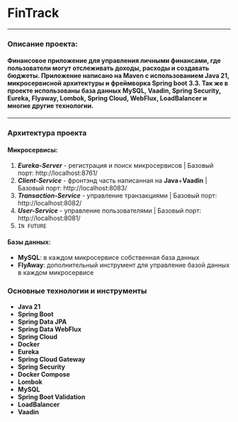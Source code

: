 # FinTrack

___

### Описание проекта:

#### Финансовое приложение для управления личными финансами, где пользователи могут отслеживать доходы, расходы и создавать бюджеты. Приложение написано на Maven с использованием Java 21, микросервисной архитектуры и фреймворка Spring boot 3.3. Так же в проекте использованы база данных MySQL, Vaadin, Spring Security, Eureka, Flyaway, Lombok, Spring Cloud, WebFlux, LoadBalancer и многие другие технологии.

___

### Архитектура проекта

#### Микросервисы:

1. **_Eureka-Server_** - регистрация и поиск микросервисов | Базовый порт:   http://localhost:8761/
2. **_Client-Service_** - фронтэнд часть написанная на **Java**+**Vaadin** | Базовый порт: http://localhost:8083/
3. **_Transaction-Service_** - управление транзакциями | Базовый порт: http://localhost:8082/
4. **_User-Service_** - управление пользователями | Базовый порт: http://localhost:8081/
5. `IN FUTURE`

#### Базы данных:

- **MySQL**: в каждом микросервисе собственная база данных
- **FlyAway**: дополнительный инструмент для управление базой данных в каждом микросервисе

### Основные технологии и инструменты

- **Java 21**
- **Spring Boot**
- **Spring Data JPA**
- **Spring Data WebFlux**
- **Spring Cloud**
- **Docker**
- **Eureka**
- **Spring Cloud Gateway**
- **Spring Security**
- **Docker Compose**
- **Lombok**
- **MySQL**
- **Spring Boot Validation**
- **LoadBalancer**
- **Vaadin**

